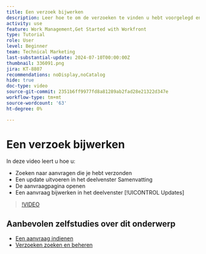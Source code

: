```yaml
---
title: Een verzoek bijwerken
description: Leer hoe te om de verzoeken te vinden u hebt voorgelegd en een update over die verzoeken in  [!DNL  Workfront].
activity: use
feature: Work Management,Get Started with Workfront
type: Tutorial
role: User
level: Beginner
team: Technical Marketing
last-substantial-update: 2024-07-10T00:00:00Z
thumbnail: 336091.png
jira: KT-8807
recommendations: noDisplay,noCatalog
hide: true
doc-type: video
source-git-commit: 2351b6ff9977fd8a81289ab2fad28e21322d347e
workflow-type: tm+mt
source-wordcount: '63'
ht-degree: 0%

---
```


# Een verzoek bijwerken

In deze video leert u hoe u:

* Zoeken naar aanvragen die je hebt verzonden
* Een update uitvoeren in het deelvenster Samenvatting
* De aanvraagpagina openen
* Een aanvraag bijwerken in het deelvenster [!UICONTROL Updates]

>[!VIDEO](https://video.tv.adobe.com/v/336091/?quality=12&learn=on)

## Aanbevolen zelfstudies over dit onderwerp

* [Een aanvraag indienen](/help/manage-work/issues-requests/make-a-request.md)
* [Verzoeken zoeken en beheren](/help/manage-work/issues-requests/find-requests.md)
